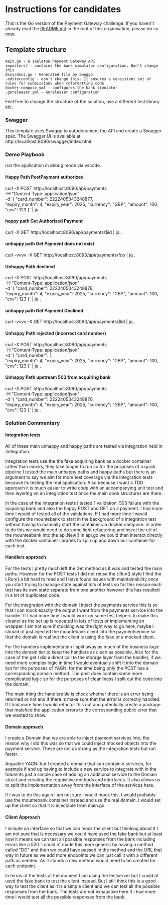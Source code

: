 # Instructions for candidates

This is the Go version of the Payment Gateway challenge. If you haven't already read the [README.md](https://github.com/cko-recruitment/) in the root of this organisation, please do so now. 

## Template structure
```
main.go - a skeleton Payment Gateway API
imposters/ - contains the bank simulator configuration. Don't change this
docs/docs.go - Generated file by Swaggo
.editorconfig - don't change this. It ensures a consistent set of rules for submissions when reformatting code
docker-compose.yml - configures the bank simulator
.goreleaser.yml - Goreleaser configuration
```

Feel free to change the structure of the solution, use a different test library etc.

### Swagger
This template uses Swaggo to autodocument the API and create a Swagger spec. The Swagger UI is available at http://localhost:8090/swagger/index.html.

### Demo Playbook

run the application in debug mode via vscode.

#### Happy Path PostPayment authorized

curl -X POST http://localhost:8090/api/payments \
-H "Content-Type: application/json" \
-d '{
  "card_number": 2222405343248877,  
  "expiry_month": 4,
  "expiry_year": 2025,
  "currency": "GBP",
  "amount": 100,
  "cvv": 123
}' | jq .

#### happy path Get Authorized Payment

curl -X GET http://localhost:8090/api/payments/$id | jq .

#### unhappy path Get Payment does not exist

curl -vvvv -X GET http://localhost:8090/api/payments/foo | jq .

#### Unhappy Path declined

curl -X POST http://localhost:8090/api/payments \
-H "Content-Type: application/json" \
-d '{
  "card_number": 2222405343248878,  
  "expiry_month": 4,
  "expiry_year": 2025,
  "currency": "GBP",
  "amount": 100,
  "cvv": 123
}' | jq .

#### unhappy path Get Payment Declined

curl -vvvv -X GET http://localhost:8090/api/payments/$id | jq .

#### Unhappy Path rejected (incorrect card number)

curl -X POST http://localhost:8090/api/payments \
-H "Content-Type: application/json" \
-d '{
  "card_number": 1,               
  "expiry_month": 4,
  "expiry_year": 2025,
  "currency": "GBP",
  "amount": 100,
  "cvv": 123
}' | jq .

#### Unhappy Path upstream 503 from acquiring bank

curl -X POST http://localhost:8090/api/payments \
-H "Content-Type: application/json" \
-d '{
  "card_number": 2222405343248870,  
  "expiry_month": 4,
  "expiry_year": 2025,
  "currency": "GBP",
  "amount": 100,
  "cvv": 123
}' | jq .

### Solution Commentary

#### Integration tests

All of these main unhappy and happy paths are tested via integration held in /integration.

Integration tests use the the fake acquiring bank as a docker container rather than mocks, they take longer to run so for the purposes of a quick pipeline I tested the main unhappy paths and happy paths but there is an argument to say we aim for more test coverage via the integration tests because its testing the real application.  Also because I want a TDD approach it is much easier to write code with an accompanying unit test and then layering on an integration test once the main code structures are there.

In the case of the integration tests I tested 1 validation, 503 failure with the acquiring bank and also the happy POST and GET on a payment.  I had more time I would of tested all of the validations.  If I had more time I would configure the mountebank to start in the background of a integration test without having to manually start the container via docker compose.  In order to do this we would need to do some light refactoring and inject the url of the mounteabank into the api.New() in api.go we could then interact directly with the docker container libraries to spin up and down our container for each test.

#### Handlers approach

For the tests I pretty much left the Get method as it was and tested the main paths.
However for the POST tests I did not reuse the t.Run() style I find the t.Run() a bit hard to read and I have found issues with maintainability once you start trying to manage state against lots of tests so for this reason each test has its own state separate from one another however this has resulted in a lot of duplicated code.

For the integration with the domain I inject the payments service this is so that I can mock exactly the output I want from the payments service into the handler.  If I had more time I would work on some test helpers to make this cleaner as the set up is repeated in lots of tests or implementing an wrapper.  I am not sure if mocking was the right way to go here, maybe I should of just injected the mountebank client into the paymentservice so that the domain is real but the client is using the fake or a mocked client.

For the handlers implementation I split away as much of the business logic into the domain tier to keep the handlers as clean as possible.  Also for the case of the get I did a direct call to the storage layer from the handler, if we need more complex logic in time I would eventually shift it into the domain but for the purposes of YAGNI for the time being only the POST has a corresponding domain method.  The post does contain some more complicated logic so for the purposes of cleanliness I split out the code into the domain.

The main thing the handlers do is check whether there is an error being returned or not and if there is make sure that the error is correctly handled.  If I had more time I would refactor this out and potentially create a package that matched the application errors to the corresponding public error that we wanted to show.

#### Domain approach

I create a Domain that we are able to inject payment services into, the reason why I did this was so that we could inject mocked objects into the payment service.  These are not as strong as the integration tests but run faster.

Arguable YAGNI but I created a domain that can contain n services, for example if end up having to include a new service to integrate with in the future its just a simple case of adding an additional service to the Domain struct and creating the requisitive methods and interfaces.  It also allows us to split the implementation away from the interface of the services here.

If I was to do this again I am not sure I would mock this, I would probably use the mountebank container instead and use the real domain.  I would set up the client so that it is injectable from main.go

#### Client Approach

I include an interface so that we can mock the client but thinking about it I am not sure that is necessary we could have used the fake bank but at least now it means we can test all possible responses from the bank including errors like a 500.  I could of made this more generic by having a method called "DO" and then we could have passed in the method and the URL that way in future as we add more endpoints we can just call it with a different path as needed.  As it stands a new method would need to be created for each endpoint.

In terms of the tests at the moment I am using the testserver but I could of used the fake bank to test the client instead.  But I still think this is a good way to test the client as it is a simple client and we can test all the possible responses from the bank.  The tests are not exhaustive here if i had more time I would test all the possible responses from the bank.